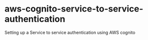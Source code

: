 # aws-cognito-service-to-service-authentication
Setting up a Service to service authentication using AWS cognito

